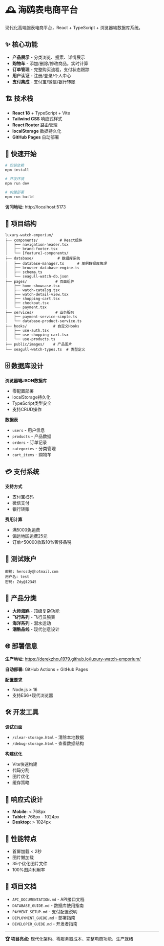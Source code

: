 # 🕰️ 海鸥表电商平台

现代化高端腕表电商平台，React + TypeScript + 浏览器端数据库系统。

## ✨ 核心功能

- **产品展示** - 分类浏览、搜索、详情展示
- **购物车** - 添加/删除/修改商品，实时计算
- **订单管理** - 完整购买流程，支付状态跟踪
- **用户认证** - 注册/登录/个人中心
- **支付集成** - 支付宝/微信/银行转账

## 🏗️ 技术栈

- **React 18** + TypeScript + Vite
- **Tailwind CSS** 响应式样式
- **React Router** 路由管理
- **localStorage** 数据持久化
- **GitHub Pages** 自动部署

## 🚀 快速开始

```bash
# 安装依赖
npm install

# 开发环境
npm run dev

# 构建部署
npm run build
```

**访问地址:** http://localhost:5173

## 📁 项目结构

```
luxury-watch-emporium/
├── components/          # React组件
│   ├── navigation-header.tsx
│   ├── brand-footer.tsx
│   └── [feature]-components/
├── database/           # 数据库系统
│   ├── database-manager.ts      # 单例数据库管理
│   ├── browser-database-engine.ts
│   ├── schema.ts
│   └── seagull-watch-db.json
├── pages/             # 页面组件
│   ├── home-showcase.tsx
│   ├── watch-catalog.tsx
│   ├── watch-detail-view.tsx
│   ├── shopping-cart.tsx
│   ├── checkout.tsx
│   └── payment.tsx
├── services/          # 业务服务
│   ├── payment-service-simple.ts
│   └── database-product-service.ts
├── hooks/            # 自定义Hooks
│   ├── use-auth.tsx
│   ├── use-shopping-cart.tsx
│   └── use-products.ts
├── public/images/    # 产品图片
└── seagull-watch-types.ts  # 类型定义
```

## 🗄️ 数据库设计

**浏览器端JSON数据库**
- 零配置部署
- localStorage持久化
- TypeScript类型安全
- 支持CRUD操作

**数据表**
- `users` - 用户信息
- `products` - 产品数据
- `orders` - 订单记录
- `categories` - 分类管理
- `cart_items` - 购物车

## 💳 支付系统

**支持方式**
- 支付宝扫码
- 微信支付
- 银行转账

**费用计算**
- 满5000免运费
- 偏远地区运费25元
- 订单≥50000收取10%奢侈品税

## 👤 测试账户

```
邮箱: herozdy@hotmail.com
用户名: test
密码: Zdy@12345
```

## 🎨 产品分类

- **大师海鸥** - 顶级复杂功能
- **飞行系列** - 飞行员腕表
- **海洋系列** - 潜水运动
- **潮酷品线** - 现代创意设计

## 🌐 部署信息

**生产地址:** https://derekzhou1979.github.io/luxury-watch-emporium/

**自动部署:** GitHub Actions + GitHub Pages

**配置要求**
- Node.js ≥ 16
- 支持ES6+现代浏览器

## 🛠️ 开发工具

**调试页面**
- `/clear-storage.html` - 清除本地数据
- `/debug-storage.html` - 查看数据结构

**构建优化**
- Vite快速构建
- 代码分割
- 图片优化
- 缓存策略

## 📱 响应式设计

- **Mobile**: < 768px
- **Tablet**: 768px - 1024px  
- **Desktop**: > 1024px

## 🧪 性能特点

- 首屏加载 < 2秒
- 图片懒加载
- 35个优化图片文件
- 100%图片利用率

## 📄 项目文档

- `API_DOCUMENTATION.md` - API接口文档
- `DATABASE_GUIDE.md` - 数据库使用指南
- `PAYMENT_SETUP.md` - 支付配置说明
- `DEPLOYMENT_GUIDE.md` - 部署指南
- `DEVELOPER_GUIDE.md` - 开发者指南

---

**🏆 项目亮点:** 现代化架构、零服务器成本、完整电商功能、生产就绪
